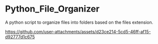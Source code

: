 # Python_File_Organizer
A python script to organize files into folders based on the files extension.

https://github.com/user-attachments/assets/d23ce214-5cd5-46ff-af15-d92777d1c675
